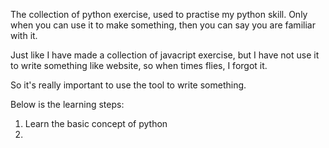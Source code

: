 The collection of python exercise, used to practise my python skill. Only when you can use it to make something, then you can say you are familiar with it.

Just like I have made a collection of javacript exercise, but I have not use it to write something like website, so when times flies, I forgot it.

So it's really important to use the tool to write something.

Below is the learning steps:
1. Learn the basic concept of python
2. 
